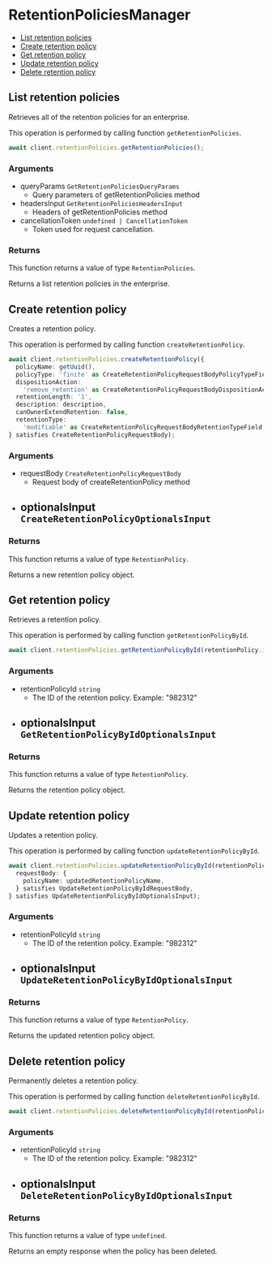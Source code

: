 # RetentionPoliciesManager

- [List retention policies](#list-retention-policies)
- [Create retention policy](#create-retention-policy)
- [Get retention policy](#get-retention-policy)
- [Update retention policy](#update-retention-policy)
- [Delete retention policy](#delete-retention-policy)

## List retention policies

Retrieves all of the retention policies for an enterprise.

This operation is performed by calling function `getRetentionPolicies`.

```ts
await client.retentionPolicies.getRetentionPolicies();
```

### Arguments

- queryParams `GetRetentionPoliciesQueryParams`
  - Query parameters of getRetentionPolicies method
- headersInput `GetRetentionPoliciesHeadersInput`
  - Headers of getRetentionPolicies method
- cancellationToken `undefined | CancellationToken`
  - Token used for request cancellation.

### Returns

This function returns a value of type `RetentionPolicies`.

Returns a list retention policies in the enterprise.

## Create retention policy

Creates a retention policy.

This operation is performed by calling function `createRetentionPolicy`.

```ts
await client.retentionPolicies.createRetentionPolicy({
  policyName: getUuid(),
  policyType: 'finite' as CreateRetentionPolicyRequestBodyPolicyTypeField,
  dispositionAction:
    'remove_retention' as CreateRetentionPolicyRequestBodyDispositionActionField,
  retentionLength: '1',
  description: description,
  canOwnerExtendRetention: false,
  retentionType:
    'modifiable' as CreateRetentionPolicyRequestBodyRetentionTypeField,
} satisfies CreateRetentionPolicyRequestBody);
```

### Arguments

- requestBody `CreateRetentionPolicyRequestBody`
  - Request body of createRetentionPolicy method
- optionalsInput `CreateRetentionPolicyOptionalsInput`
  -

### Returns

This function returns a value of type `RetentionPolicy`.

Returns a new retention policy object.

## Get retention policy

Retrieves a retention policy.

This operation is performed by calling function `getRetentionPolicyById`.

```ts
await client.retentionPolicies.getRetentionPolicyById(retentionPolicy.id);
```

### Arguments

- retentionPolicyId `string`
  - The ID of the retention policy. Example: "982312"
- optionalsInput `GetRetentionPolicyByIdOptionalsInput`
  -

### Returns

This function returns a value of type `RetentionPolicy`.

Returns the retention policy object.

## Update retention policy

Updates a retention policy.

This operation is performed by calling function `updateRetentionPolicyById`.

```ts
await client.retentionPolicies.updateRetentionPolicyById(retentionPolicy.id, {
  requestBody: {
    policyName: updatedRetentionPolicyName,
  } satisfies UpdateRetentionPolicyByIdRequestBody,
} satisfies UpdateRetentionPolicyByIdOptionalsInput);
```

### Arguments

- retentionPolicyId `string`
  - The ID of the retention policy. Example: "982312"
- optionalsInput `UpdateRetentionPolicyByIdOptionalsInput`
  -

### Returns

This function returns a value of type `RetentionPolicy`.

Returns the updated retention policy object.

## Delete retention policy

Permanently deletes a retention policy.

This operation is performed by calling function `deleteRetentionPolicyById`.

```ts
await client.retentionPolicies.deleteRetentionPolicyById(retentionPolicy.id);
```

### Arguments

- retentionPolicyId `string`
  - The ID of the retention policy. Example: "982312"
- optionalsInput `DeleteRetentionPolicyByIdOptionalsInput`
  -

### Returns

This function returns a value of type `undefined`.

Returns an empty response when the policy has been deleted.
